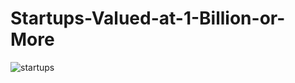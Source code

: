 # Startups-Valued-at-1-Billion-or-More
![startups](https://user-images.githubusercontent.com/85513416/208142201-7b375381-43dd-4bfd-b326-a9e337d6cdc1.jpg)
